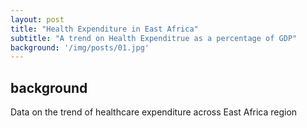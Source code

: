 ```yaml
---
layout: post
title: "Health Expenditure in East Africa"
subtitle: "A trend on Health Expenditrue as a percentage of GDP"
background: '/img/posts/01.jpg'
---
```


## background
Data on the trend of healthcare expenditure across East Africa region